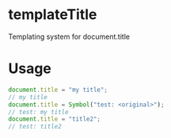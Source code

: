 # templateTitle
Templating system for document.title

# Usage
```js
document.title = "my title";
// my title
document.title = Symbol("test: <original>");
// test: my title
document.title = "title2";
// test: title2
```
